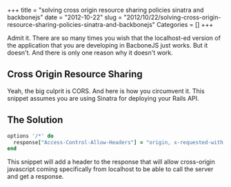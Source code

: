 +++
title = "solving cross origin resource sharing policies sinatra and backbonejs"
date = "2012-10-22"
slug = "2012/10/22/solving-cross-origin-resource-sharing-policies-sinatra-and-backbonejs"
Categories = []
+++

Admit it. There are so many times you wish that the localhost-ed version of the application that you are developing in BacboneJS just works. But it doesn't. And there is only one reason why it doesn't work. 

Cross Origin Resource Sharing
----------------------------
Yeah, the big culprit is CORS. And here is how you circumvent it. This snippet assumes you are using Sinatra for deploying your Rails API.

The Solution
------------
``` ruby
options '/*' do
  response["Access-Control-Allow-Headers"] = "origin, x-requested-with, content-type"
end
```


This snippet will add a header to the response that will allow cross-origin javascript coming specifically from localhost to be able to call the server and get a response.

